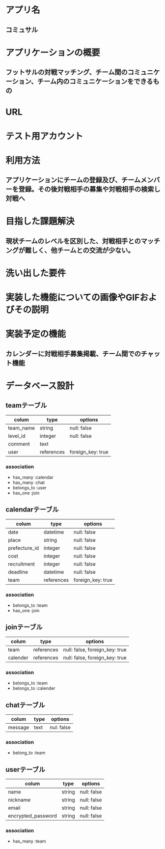 # アプリ名
## コミュサル

# アプリケーションの概要
## フットサルの対戦マッチング、チーム間のコミュニケーション、チーム内のコミュニケーションをできるもの

# URL
## 

# テスト用アカウント
## 

# 利用方法
## アプリケーションにチームの登録及び、チームメンバーを登録。その後対戦相手の募集や対戦相手の検索し対戦へ

# 目指した課題解決
## 現状チームのレベルを区別した、対戦相手とのマッチングが難しく、他チームとの交流が少ない。

# 洗い出した要件
## 

# 実装した機能についての画像やGIFおよびその説明
## 

# 実装予定の機能
## カレンダーに対戦相手募集掲載、チーム間でのチャット機能

# データベース設計
## teamテーブル
| colum     | type       | options           |
| --------- | ---------- | ----------------- |
| team_name | string     | null: false       |
| level_id  | integer    | null: false       |
| comment   | text       |                   |
| user      | references | foreign_key: true |

### association
- has_many :calendar
- has_many :chat
- belongs_to :user
- has_one :join



## calendarテーブル
| colum         | type       | options           |
| ------------- | ---------- | ----------------- |
| date          | datetime   | null: false       |
| place         | string     | null: false       |
| prefecture_id | integer    | null: false       |
| cost          | integer    | null: false       |
| recruitment   | integer    | null: false       |
| deadline      | datetime   | null: false       |
| team          | references | foreign_key: true |

### association
- belongs_to :team
- has_one :join


## joinテーブル
| colum    | type       | options                        |
| -------- | ---------- | ------------------------------ |
| team     | references | null: false, foreign_key: true |
| calender | references | null: false, foreign_key: true |

### association
- belongs_to :team
- belongs_to :calender


## chatテーブル
| colum   | type | options    |
| ------- | ---- | ---------- |
| message | text | nul: false |

### association
- belong_to :team

## userテーブル
| colum              | type   | options     |
| ------------------ | ------ | ----------- |
| name               | string | null: false |
| nickname           | string | null: false |
| email              | string | null: false |
| encrypted_password | string | null: false |

### association
- has_many :team


